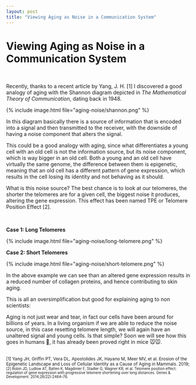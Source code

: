 ```yaml
---
layout: post
title: "Viewing Aging as Noise in a Communication System"
---
```


# Viewing Aging as Noise in a Communication System

<br>

Recently, thanks to a recent article by Yang, J. H. [1] I discovered a good analogy of
aging with the Shannon diagram depicted in *The Mathematical Theory of Communication*, dating back in 1948.


{% include image.html file="aging-noise/shannon.png" %}

In this diagram basically there is a source of information that is encoded into a signal and then transmitted to the receiver, with the downside of having a noise component that alters the signal.

This could be a good analogy with aging, since what differentiates a young cell with an old cell is not the information source, but its noise component, which is way bigger in an old cell. Both a young and an old cell have virtually the same genome, the difference between them is epigenetic, meaning that an old cell has a different pattern of gene expression, which results in the cell losing its identity and not behaving as it should.

What is this noise source? The best chance is to look at our telomeres, the shorter the telomeres are for a given cell, the biggest noise it produces, altering the gene expression. This effect has been named TPE or Telomere Position Effect [2].

<br>

**Case 1: Long Telomeres**

{% include image.html file="aging-noise/long-telomere.png" %}

**Case 2: Short Telomeres**

{% include image.html file="aging-noise/short-telomere.png" %}

In the above example we can see than an altered gene expression results in a reduced number of collagen proteins, and hence contributing to skin aging.

This is all an oversimplification but good for explaining aging to non scientists:

Aging is not just wear and tear, in fact our cells have been around for billions of years. In a living organism if we are able to reduce the noise source, in this case resetting telomere length, we will again have an unaltered signal and young cells. Is that simple? Soon we will see how this goes in humans 🤷, it has already been proved right in mice 🐭🐭.

<br>

<small>
[1] Yang JH, Griffin PT, Vera DL, Apostolides JK, Hayano M, Meer MV, et al. Erosion of the Epigenetic Landscape and Loss of Cellular Identity as a Cause of Aging in Mammals. 2019;

<small>
[2] Robin JD, Ludlow AT, Batten K, Magdinier F, Stadler G, Wagner KR, et al. Telomere position effect: regulation of gene expression with progressive telomere shortening over long distances. Genes & Development. 2014;28(22):2464–76.
